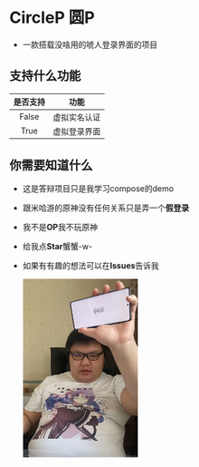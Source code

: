 # CircleP 圆P
- 一款搭载没啥用的唬人登录界面的项目

## 支持什么功能
| 是否支持  |   功能   |
|:-----:|:------:|
| False | 虚拟实名认证 |
| True  | 虚拟登录界面 |




## 你需要知道什么
- 这是答辩项目只是我学习compose的demo
- 跟米哈游的原神没有任何关系只是弄一个**假登录**
- 我不是**OP**我不玩原神
- 给我点**Star**蟹蟹-w-
- 如果有有趣的想法可以在****Issues****告诉我

  ![img.png](img.png)